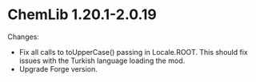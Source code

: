 # ChemLib 1.20.1-2.0.19

Changes:

- Fix all calls to toUpperCase() passing in Locale.ROOT. This should fix issues with the Turkish language loading the mod.
- Upgrade Forge version.
